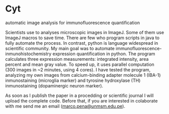 # Cyt

automatic image analysis for immunofluorescence quantification

Scientists use to analyses microscopic images in ImageJ. Some of them use ImageJ macros to save time. 
There are few who program scripts in java to fully automate the process. In contrast, python is language 
widespread in scientific community. My main goal was to automate immunofluorescence-inmunohistochemistry 
expression quantification in python. The program calculates three expression measurements: 
integrated intensity, area percent and mean gray value. 
To speed up, it uses parallel computation (300 images in ~2 minutes, using 4 cores). 
I have tested the program, analyzing my own images from calcium-binding adapter molecule 1 (IBA-1) inmunostaining (microglia marker) 
and tyrosine hydroxylase (TH) inmunostaining (dopaminergic neuron marker). 

As soon as I publish the paper in a procedding or scientific journal I will upload the complete code. Before that, if you are interested in colaborate with me send me an email (marco.pena@unmsm.edu.pe).



